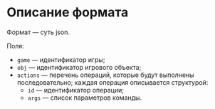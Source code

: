 # Описание формата

Формат — суть json.

Поля:

 - `game` — идентификатор игры;
 - `obj` — идентификатор игрового объекта;
 - `actions` — перечень операций, которые будут выполнены последовательно; каждая операция описывается структурой: 
    - `id` — идентификатор операции;
    - `args` — список параметров команды.
